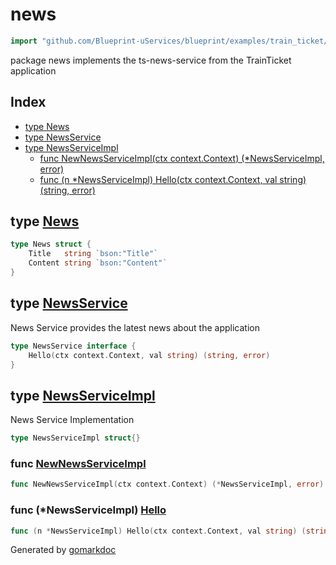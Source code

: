 <!-- Code generated by gomarkdoc. DO NOT EDIT -->

# news

```go
import "github.com/Blueprint-uServices/blueprint/examples/train_ticket/workflow/news"
```

package news implements the ts\-news\-service from the TrainTicket application

## Index

- [type News](<#News>)
- [type NewsService](<#NewsService>)
- [type NewsServiceImpl](<#NewsServiceImpl>)
  - [func NewNewsServiceImpl\(ctx context.Context\) \(\*NewsServiceImpl, error\)](<#NewNewsServiceImpl>)
  - [func \(n \*NewsServiceImpl\) Hello\(ctx context.Context, val string\) \(string, error\)](<#NewsServiceImpl.Hello>)


<a name="News"></a>
## type [News](<https://gitlab.mpi-sws.org/cld/blueprint2/blueprint/blob/main/examples/train_ticket/workflow/news/data.go#L3-L6>)



```go
type News struct {
    Title   string `bson:"Title"`
    Content string `bson:"Content"`
}
```

<a name="NewsService"></a>
## type [NewsService](<https://gitlab.mpi-sws.org/cld/blueprint2/blueprint/blob/main/examples/train_ticket/workflow/news/newsService.go#L7-L9>)

News Service provides the latest news about the application

```go
type NewsService interface {
    Hello(ctx context.Context, val string) (string, error)
}
```

<a name="NewsServiceImpl"></a>
## type [NewsServiceImpl](<https://gitlab.mpi-sws.org/cld/blueprint2/blueprint/blob/main/examples/train_ticket/workflow/news/newsService.go#L12>)

News Service Implementation

```go
type NewsServiceImpl struct{}
```

<a name="NewNewsServiceImpl"></a>
### func [NewNewsServiceImpl](<https://gitlab.mpi-sws.org/cld/blueprint2/blueprint/blob/main/examples/train_ticket/workflow/news/newsService.go#L14>)

```go
func NewNewsServiceImpl(ctx context.Context) (*NewsServiceImpl, error)
```



<a name="NewsServiceImpl.Hello"></a>
### func \(\*NewsServiceImpl\) [Hello](<https://gitlab.mpi-sws.org/cld/blueprint2/blueprint/blob/main/examples/train_ticket/workflow/news/newsService.go#L18>)

```go
func (n *NewsServiceImpl) Hello(ctx context.Context, val string) (string, error)
```



Generated by [gomarkdoc](<https://github.com/princjef/gomarkdoc>)
